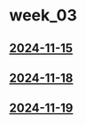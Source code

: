 # week_03 <!-- markmap: foldAll -->
## [2024-11-15](2024-11-15/2024-11-15.html)
## [2024-11-18](2024-11-18/2024-11-18.html)
## [2024-11-19](2024-11-19/2024-11-19.html)
